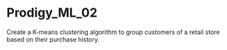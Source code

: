# Prodigy_ML_02
Create a K-means clustering algorithm to group customers of a retail store based on their purchase history.

